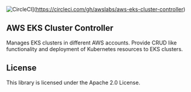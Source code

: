 ![CircleCI](https://circleci.com/gh/awslabs/aws-eks-cluster-controller.svg?style=svg&circle-token=5f800668d4109bde7cae271f9faa2500e7e33461)](https://circleci.com/gh/awslabs/aws-eks-cluster-controller)

## AWS EKS Cluster Controller

Manages EKS clusters in different AWS accounts. Provide CRUD like functionality and deployment of Kubernetes resources to EKS clusters.



## License

This library is licensed under the Apache 2.0 License. 

